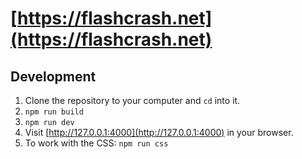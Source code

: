 # [https://flashcrash.net](https://flashcrash.net)

## Development

1. Clone the repository to your computer and `cd` into it.
2. `npm run build`
3. `npm run dev`
4. Visit [http://127.0.0.1:4000](http://127.0.0.1:4000) in your browser.
5. To work with the CSS: `npm run css`
